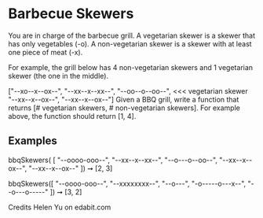 # Barbecue Skewers

You are in charge of the barbecue grill. A vegetarian skewer is a skewer that has only vegetables (-o). A non-vegetarian skewer is a skewer with at least one piece of meat (-x).

For example, the grill below has 4 non-vegetarian skewers and 1 vegetarian skewer (the one in the middle).

["--xo--x--ox--",
"--xx--x--xx--",
"--oo--o--oo--", <<< vegetarian skewer
"--xx--x--ox--",
"--xx--x--ox--"]
Given a BBQ grill, write a function that returns [# vegetarian skewers, # non-vegetarian skewers]. For example above, the function should return [1, 4].

## Examples

bbqSkewers( [
"--oooo-ooo--",
"--xx--x--xx--",
"--o---o--oo--",
"--xx--x--ox--",
"--xx--x--ox--"
]) ➞ [2, 3]

bbqSkewers([
"--oooo-ooo--",
"--xxxxxxxx--",
"--o---",
"-o-----o---x--",
"--o---o-----"
]) ➞ [3, 2]

Credits Helen Yu on edabit.com
